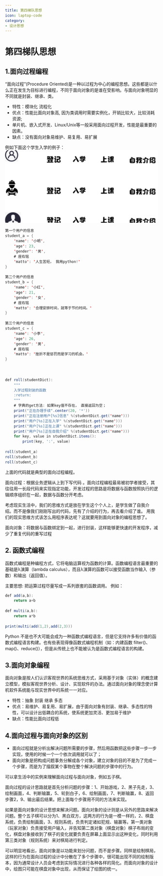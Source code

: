 ```yaml
---
title: 第四梯队思想
icon: laptop-code
category:
- 设计思想
---
```



# 第四梯队思想

## 1.面向过程编程
“面向过程”(Procedure Oriented)是一种以过程为中心的编程思想。这些都是以什么正在发生为目标进行编程，不同于面向对象的是谁在受影响。与面向对象明显的不同就是封装、继承、类。
* 特性：模块化 流程化
* 优点：性能比面向对象高, 因为类调用时需要实例化，开销比较大，比较消耗资源;
* 单片机、嵌入式开发、Linux/Unix等一般采用面向过程开发，性能是最重要的因素。
* 缺点：没有面向对象易维护、易复用、易扩展

例如下面这个学生入学的例子：
![img_1.png](img_1.png)
```java
第一个用户的信息
student_a = {
    'name': '小明',
    'age': 23,
    'gender': '男',
    # 座右铭
    'matto': '人生苦短， 我用python!'
}

第二个用户的信息
student_b = {
    'name': '小红',
    'age': 21,
    'gender': '女',
    # 座右铭
    'matto': '合理安排时间，就等于节约时间。'
}

第三个用户的信息
student_c = {
    'name': '小李',
    'age': 26,
    'gender': '男',
    # 座右铭
    'matto': '挫折不是惩罚而是学习的机会。'
}



def roll(studentDict):
    """
    入学过程封装的函数
    :return:
    """
    # 字典的get方法: 如果key值不存在， 直接返回为空；
    print("正在办理手续".center(20, '*'))
    print("正在注册用户[%s]信息" %(studentDict.get('name')))
    print("用户[%s]正在入学" %(studentDict.get('name')))
    print("用户[%s]正在上课" %(studentDict.get('name')))
    print("用户[%s]正在自我介绍" %(studentDict.get('name')))
    for key, value in studentDict.items():
        print(key, ':', value)

roll(student_a)       
roll(student_b) 
roll(student_c) 

```

上面的代码就是典型的面向过程编程。

面向过程：根据业务逻辑从上到下写代码 。面向过程编程最易被初学者接受，其往往用一长段代码来实现指定功能，开发过程的思路是将数据与函数按照执行的逻辑顺序组织在一起，数据与函数分开考虑。

考虑现实生活中，我们的思维方式是放在学生这个个人上，是学生做了自我介
绍。而不是像我们刚刚写出的代码，先有了介绍的行为，再去看介绍了谁。
用我们的现实思维方式该怎么用程序表达呢？这就要用到面向对象的编程思想了。

面向对象：将数据与函数绑定到一起，进行封装，这样能够更快速的开发程序，减少了重复代码的重写过程

## 2. 函数式编程

函数式编程是种编程方式，它将电脑运算视为函数的计算。函数编程语言最重要的基础是λ演算（lambda calculus），而且λ演算的函数可以接受函数当作输入（参数）和输出（返回值）。

主要思想: 把运算过程尽量写成一系列嵌套的函数调用。
例如：
```java
def add(a,b):
    return a+b

def multi(a,b):
    return a*b

print(multi(add(1,2),add(2,3)))

```


Python 不是也不大可能会成为一种函数式编程语言，但是它支持许多有价值的函数式编程语言构建。也有些表现得像函数式编程机制（如：内建函数 filter()、map()、reduce()），但是从传统上也不能被认为是函数式编程语言的构建。

## 3.面向对象编程
面向对象是按人们认识客观世界的系统思维方式，采用基于对象（实体）的概念建立模型，模拟客观世界分析、设计、实现软件的办法。通过面向对象的理念使计算机软件系统能与现实世界中的系统一一对应。

* 特性：抽象 封装 继承 多态
* 优点：易维护、易复用、易扩展，由于面向对象有封装、继承、多态性的特性，可以设计出低耦合的系统，使系统更加灵活、更加易于维护
* 缺点：性能比面向过程低

## 4.面向过程与面向对象的区别
* 面向过程就是分析出解决问题所需要的步骤，然后用函数把这些步骤一步一步实现，使用的时候一个一个依次调用就可以了；
* 面向对象是把构成问题事务分解成各个对象，建立对象的目的不是为了完成一个步骤，而是为了描叙某个事物在整个解决问题的步骤中的行为。

可以拿生活中的实例来理解面向过程与面向对象，例如五子棋。

面向过程的设计思路就是首先分析问题的步骤：1、开始游戏，2、黑子先走，3、绘制画面，4、判断输赢，5、轮到白子，6、绘制画面，7、判断输赢，8、返回步骤2，9、输出最后结果。把上面每个步骤用不同的方法来实现。

如果是面向对象的设计思想来解决问题。面向对象的设计则是从另外的思路来解决问题。整个五子棋可以分为1、黑白双方，这两方的行为是一模一样的，2、棋盘系统，负责绘制画面，3、规则系统，负责判定诸如犯规、输赢等。第一类对象（玩家对象）负责接受用户输入，并告知第二类对象（棋盘对象）棋子布局的变化，棋盘对象接收到了棋子的变化就要负责在屏幕上面显示出这种变化，同时利用第三类对象（规则系统）来对棋局进行判定。

可以明显地看出，面向对象是以功能来划分问题，而不是步骤。同样是绘制棋局，这样的行为在面向过程的设计中分散在了多个步骤中，很可能出现不同的绘制版本，因为通常设计人员会考虑到实际情况进行各种各样的简化。而面向对象的设计中，绘图只可能在棋盘对象中出现，从而保证了绘图的统一。

